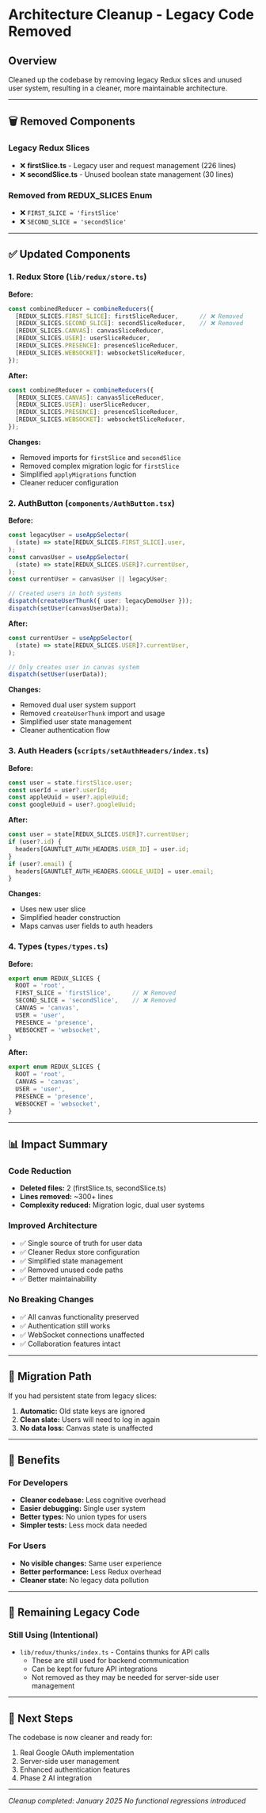 # Architecture Cleanup - Legacy Code Removed

## Overview
Cleaned up the codebase by removing legacy Redux slices and unused user system, resulting in a cleaner, more maintainable architecture.

---

## 🗑️ Removed Components

### Legacy Redux Slices
- ❌ **firstSlice.ts** - Legacy user and request management (226 lines)
- ❌ **secondSlice.ts** - Unused boolean state management (30 lines)

### Removed from REDUX_SLICES Enum
- ❌ `FIRST_SLICE = 'firstSlice'`
- ❌ `SECOND_SLICE = 'secondSlice'`

---

## ✅ Updated Components

### 1. Redux Store (`lib/redux/store.ts`)
**Before:**
```typescript
const combinedReducer = combineReducers({
  [REDUX_SLICES.FIRST_SLICE]: firstSliceReducer,      // ❌ Removed
  [REDUX_SLICES.SECOND_SLICE]: secondSliceReducer,    // ❌ Removed
  [REDUX_SLICES.CANVAS]: canvasSliceReducer,
  [REDUX_SLICES.USER]: userSliceReducer,
  [REDUX_SLICES.PRESENCE]: presenceSliceReducer,
  [REDUX_SLICES.WEBSOCKET]: websocketSliceReducer,
});
```

**After:**
```typescript
const combinedReducer = combineReducers({
  [REDUX_SLICES.CANVAS]: canvasSliceReducer,
  [REDUX_SLICES.USER]: userSliceReducer,
  [REDUX_SLICES.PRESENCE]: presenceSliceReducer,
  [REDUX_SLICES.WEBSOCKET]: websocketSliceReducer,
});
```

**Changes:**
- Removed imports for `firstSlice` and `secondSlice`
- Removed complex migration logic for `firstSlice`
- Simplified `applyMigrations` function
- Cleaner reducer configuration

### 2. AuthButton (`components/AuthButton.tsx`)
**Before:**
```typescript
const legacyUser = useAppSelector(
  (state) => state[REDUX_SLICES.FIRST_SLICE].user,
);
const canvasUser = useAppSelector(
  (state) => state[REDUX_SLICES.USER]?.currentUser,
);
const currentUser = canvasUser || legacyUser;

// Created users in both systems
dispatch(createUserThunk({ user: legacyDemoUser }));
dispatch(setUser(canvasUserData));
```

**After:**
```typescript
const currentUser = useAppSelector(
  (state) => state[REDUX_SLICES.USER]?.currentUser,
);

// Only creates user in canvas system
dispatch(setUser(userData));
```

**Changes:**
- Removed dual user system support
- Removed `createUserThunk` import and usage
- Simplified user state management
- Cleaner authentication flow

### 3. Auth Headers (`scripts/setAuthHeaders/index.ts`)
**Before:**
```typescript
const user = state.firstSlice.user;
const userId = user?.userId;
const appleUuid = user?.appleUuid;
const googleUuid = user?.googleUuid;
```

**After:**
```typescript
const user = state[REDUX_SLICES.USER]?.currentUser;
if (user?.id) {
  headers[GAUNTLET_AUTH_HEADERS.USER_ID] = user.id;
}
if (user?.email) {
  headers[GAUNTLET_AUTH_HEADERS.GOOGLE_UUID] = user.email;
}
```

**Changes:**
- Uses new user slice
- Simplified header construction
- Maps canvas user fields to auth headers

### 4. Types (`types/types.ts`)
**Before:**
```typescript
export enum REDUX_SLICES {
  ROOT = 'root',
  FIRST_SLICE = 'firstSlice',      // ❌ Removed
  SECOND_SLICE = 'secondSlice',    // ❌ Removed
  CANVAS = 'canvas',
  USER = 'user',
  PRESENCE = 'presence',
  WEBSOCKET = 'websocket',
}
```

**After:**
```typescript
export enum REDUX_SLICES {
  ROOT = 'root',
  CANVAS = 'canvas',
  USER = 'user',
  PRESENCE = 'presence',
  WEBSOCKET = 'websocket',
}
```

---

## 📊 Impact Summary

### Code Reduction
- **Deleted files:** 2 (firstSlice.ts, secondSlice.ts)
- **Lines removed:** ~300+ lines
- **Complexity reduced:** Migration logic, dual user systems

### Improved Architecture
- ✅ Single source of truth for user data
- ✅ Cleaner Redux store configuration
- ✅ Simplified state management
- ✅ Removed unused code paths
- ✅ Better maintainability

### No Breaking Changes
- ✅ All canvas functionality preserved
- ✅ Authentication still works
- ✅ WebSocket connections unaffected
- ✅ Collaboration features intact

---

## 🔄 Migration Path

If you had persistent state from legacy slices:

1. **Automatic:** Old state keys are ignored
2. **Clean slate:** Users will need to log in again
3. **No data loss:** Canvas state is unaffected

---

## 🎯 Benefits

### For Developers
- **Cleaner codebase:** Less cognitive overhead
- **Easier debugging:** Single user system
- **Better types:** No union types for users
- **Simpler tests:** Less mock data needed

### For Users
- **No visible changes:** Same user experience
- **Better performance:** Less Redux overhead
- **Cleaner state:** No legacy data pollution

---

## 📝 Remaining Legacy Code

### Still Using (Intentional)
- `lib/redux/thunks/index.ts` - Contains thunks for API calls
  - These are still used for backend communication
  - Can be kept for future API integrations
  - Not removed as they may be needed for server-side user management

---

## 🚀 Next Steps

The codebase is now cleaner and ready for:
1. Real Google OAuth implementation
2. Server-side user management
3. Enhanced authentication features
4. Phase 2 AI integration

---

*Cleanup completed: January 2025*
*No functional regressions introduced*

